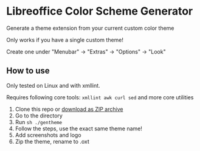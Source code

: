 # Libreoffice Color Scheme Generator

Generate a theme extension from your current custom color theme

Only works if you have a single custom theme!

Create one under "Menubar" -> "Extras" -> "Options" -> "Look"

## How to use

Only tested on Linux and with xmllint.

Requires following core tools: `xmllint awk curl sed` and more core utilities

1. Clone this repo or [download as ZIP archive](https://github.com/boredsquirrel/libreoffice-colorschemes/archive/refs/heads/main.zip)
2. Go to the directory
3. Run `sh ./gentheme`
4. Follow the steps, use the exact same theme name!
5. Add screenshots and logo
6. Zip the theme, rename to .oxt
